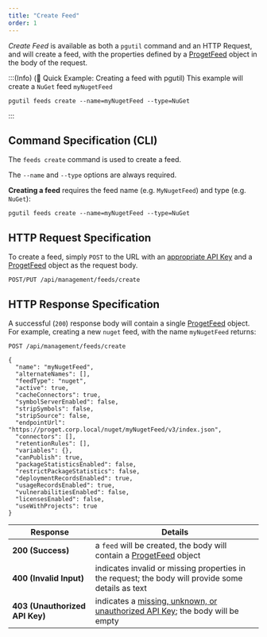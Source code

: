 ```yaml
---
title: "Create Feed"
order: 1
---
```


*Create Feed* is available as both a `pgutil` command and an HTTP Request, and will create a feed, with the properties defined by a [ProgetFeed](/docs/proget/reference-api/feeds/proget-api-feeds#feed-object) object in the body of the request.

:::(Info) (🚀 Quick Example: Creating a feed with pgutil)
This example will create a `NuGet` feed `myNugetFeed`
```
pgutil feeds create --name=myNugetFeed --type=NuGet
```
:::

## Command Specification (CLI)
The `feeds create` command is used to create a feed.

The `--name` and `--type` options are always required. 

**Creating a feed** requires the feed name (e.g. `MyNugetFeed`) and type (e.g. `NuGet`):
```
pgutil feeds create --name=myNugetFeed --type=NuGet
```

## HTTP Request Specification
To create a feed, simply `POST` to the URL with an [appropriate API Key](/docs/proget/reference-api/feeds/proget-api-feeds#authentication) and a [ProgetFeed](/docs/proget/reference-api/feeds/proget-api-feeds#feed-object) object as the request body.

```
POST/PUT /api/management/feeds/create
```

## HTTP Response Specification
A successful (`200`) response body will contain a single [ProgetFeed](/docs/proget/reference-api/feeds/proget-api-feeds#feed-object) object. For example, creating a new `nuget` feed, with the name `myNugetFeed` returns:

```
POST /api/management/feeds/create

{
  "name": "myNugetFeed",
  "alternateNames": [],
  "feedType": "nuget",
  "active": true,
  "cacheConnectors": true,
  "symbolServerEnabled": false,
  "stripSymbols": false,
  "stripSource": false,
  "endpointUrl": "https://proget.corp.local/nuget/myNugetFeed/v3/index.json",
  "connectors": [],
  "retentionRules": [],
  "variables": {},
  "canPublish": true,
  "packageStatisticsEnabled": false,
  "restrictPackageStatistics": false,
  "deploymentRecordsEnabled": true,
  "usageRecordsEnabled": true,
  "vulnerabilitiesEnabled": false,
  "licensesEnabled": false,
  "useWithProjects": true
}
```

| Response | Details |
|---|---|
| **200 (Success)** | a `feed` will be created, the body will contain a [ProgetFeed](/docs/proget/reference-api/feeds/proget-api-feeds#feed-object) object |
| **400 (Invalid Input)** | indicates invalid or missing properties in the request; the body will provide some details as text |
| **403 (Unauthorized API Key)** | indicates a [missing, unknown, or unauthorized API Key](/docs/proget/reference-api/feeds/proget-api-feeds#authentication); the body will be empty |